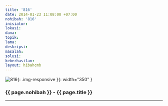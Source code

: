 ```yaml
---
title: '816'
date: 2014-01-23 11:08:00 +07:00
nohibah: '816'
inisiator:
lokasi:
dana:
topik:
lama:
deskripsi:
masalah:
solusi:
keberhasilan:
layout: hibahcmb
---
```


![816](/static/img/hibahcmb/816.png){: .img-responsive }{: width="350" }

### {{ page.nohibah }} - {{ page.title }}

---
